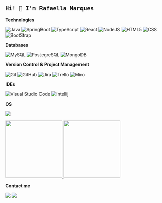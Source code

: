 ## `Hi! 👻 I'm Rafaella Marques`


**Technologies**

![Java](https://img.shields.io/badge/Java-333333?style=flat-square&logo=openjdk&logoColor=white)
![SpringBoot](https://img.shields.io/badge/SpringBoot-333333?style=flat-square&logo=Spring&logoColor=white)
![TypeScript](https://shields.io/badge/TypeScript-333333?logo=TypeScript&logoColor=FFF&style=flat-square)
![React](https://img.shields.io/badge/-ReactJs-333333?logo=react&logoColor=white&style=flat-square)
![NodeJS](https://img.shields.io/badge/node.js-333333?style=flat&logo=Node.js&logoColor=white)
![HTML5](https://img.shields.io/badge/-HTML5-333333?style=flat&logo=HTML5)
![CSS](https://img.shields.io/badge/-CSS-333333?style=flat&logo=CSS3&logoColor=1572B6)
![BootStrap](https://img.shields.io/badge/Bootstrap-333333?style=flat&logo=bootstrap&logoColor=white)

**Databases**

![MySQL](https://img.shields.io/badge/MySQL-333333?style=flat&logo=mysql&labelColor=4479A1&logoColor=FFF)
![PostegreSQL](https://img.shields.io/badge/PostgreSQL-333333?logo=postgresql&logoColor=white)
![MongoDB](https://img.shields.io/badge/-MongoDB-333333?style=flat&logo=mongodb&logoColor=white)

**Version Control & Project Management**

![Git](https://img.shields.io/badge/-Git-333333?style=flat&logo=git)
![GitHub](https://img.shields.io/badge/-GitHub-333333?style=flat&logo=github)
![Jira](https://img.shields.io/badge/Jira-333333?style=flat&logo=Jira&logoColor=white)
![Trello](https://img.shields.io/badge/-Trello-333333?style=flat&logo=trello&logoColor=007ACC)
![Miro](https://img.shields.io/badge/Miro-333333?logo=miro&logoColor=fff)

**IDEs**

![Visual Studio Code](https://img.shields.io/badge/-Visual%20Studio%20Code-333333?style=flat&logo=visual-studio-code&logoColor=007ACC)
![Intellij](https://img.shields.io/badge/Intellij%20Idea-333333?logo=intellij-idea&style=flat)

**OS**

![](https://img.shields.io/badge/platform-windows%20%7C%20linux-black)



<div>
<a href="https://github.com/rafaellamarquess">
<img height="180em" src="https://github-readme-stats.vercel.app/api/top-langs/?username=rafaellamarquess&layout=compact&langs_count=7&theme=midnight-purple"/>
<img height="180em" src="https://github-readme-stats.vercel.app/api?username=rafaellamarquess&show_icons=true&theme=midnight-purple&count_private=true"/>
</a>
</div>


**Contact me**

<a href="mailto: marquesrafaella.p@gmail.com">
  <img src="https://img.shields.io/badge/Gmail-333333?style=for-the-badge&logo=gmail&logoColor=white" /></a>
<a href="http://www.linkedin.com/in/rafaellamarquess" target="_blank">
  <img src="https://img.shields.io/badge/LinkedIn-333333?style=for-the-badge&logo=linkedin&logoColor=white" /> </a>

